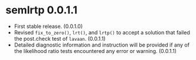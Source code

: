 # semlrtp 0.0.1.1

- First stable release. (0.0.1.0)
- Revised `fix_to_zero()`, `lrt()`, and
  `lrtp()` to accept a solution that
  failed the post.check test of
  `lavaan`. (0.0.1.1)
- Detailed diagnostic information and
  instruction will be provided if any
  of the likelihood ratio tests
  encountered any error or warning.
  (0.0.1.1)